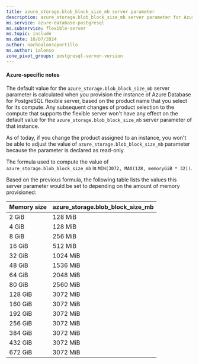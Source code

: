 ```yaml
---
title: azure_storage.blob_block_size_mb server parameter
description: azure_storage.blob_block_size_mb server parameter for Azure Database for PostgreSQL flexible server.
ms.service: azure-database-postgresql
ms.subservice: flexible-server
ms.topic: include
ms.date: 10/07/2024
author: nachoalonsoportillo
ms.author: ialonso
zone_pivot_groups: postgresql-server-version
---
```

#### Azure-specific notes
The default value for the `azure_storage.blob_block_size_mb` server parameter is calculated when you provision the instance of Azure Database for PostgreSQL flexible server, based on the product name that you select for its compute. Any subsequent changes of product selection to the compute that supports the flexible server won't have any effect on the default value for the `azure_storage.blob_block_size_mb` server parameter of that instance.

As of today, if you change the product assigned to an instance, you won't be able to adjust the value of  `azure_storage.blob_block_size_mb` parameter because the parameter is declared as read-only.

The formula used to compute the value of `azure_storage.blob_block_size_mb` is `MIN(3072, MAX(128, memoryGiB * 32))`.

Based on the previous formula, the following table lists the values this server parameter would be set to depending on the amount of memory provisioned:

| Memory size | azure_storage.blob_block_size_mb |
| ----------- | -------------------------------- |
|       2 GiB |                         128  MiB |
|       4 GiB |                         128  MiB |
|       8 GiB |                         256  MiB |
|      16 GiB |                         512  MiB |
|      32 GiB |                        1024  MiB |
|      48 GiB |                        1536  MiB |
|      64 GiB |                        2048  MiB |
|      80 GiB |                        2560  MiB |
|     128 GiB |                        3072  MiB |
|     160 GiB |                        3072  MiB |
|     192 GiB |                        3072  MiB |
|     256 GiB |                        3072  MiB |
|     384 GiB |                        3072  MiB |
|     432 GiB |                        3072  MiB |
|     672 GiB |                        3072  MiB |